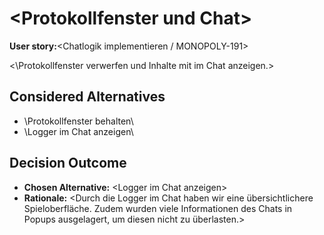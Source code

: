 # \<Protokollfenster und Chat\>

**User story:**\<Chatlogik implementieren / MONOPOLY-191\>

<\Protokollfenster verwerfen und Inhalte mit im Chat anzeigen.\>

## Considered Alternatives

* \Protokollfenster behalten\
* \Logger im Chat anzeigen\

## Decision Outcome

* **Chosen Alternative:** \<Logger im Chat anzeigen\>
* **Rationale:** \<Durch die Logger im Chat haben wir eine übersichtlichere Spieloberfläche. Zudem wurden viele Informationen des Chats in Popups ausgelagert, um diesen nicht zu überlasten.\>
